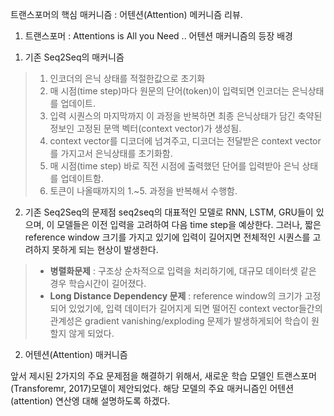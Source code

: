 트랜스포머의 핵심 매커니즘 : 어텐션(Attention) 메커니즘 리뷰.

1. 트랜스포머 : Attentions is All you Need .. 어텐션 매커니즘의 등장 배경

1) 기존 Seq2Seq의 매커니즘
> 1. 인코더의 은닉 상태를 적절한값으로 초기화
> 2. 매 시점(time step)마다 원문의 단어(token)이 입력되면 인코더는 은닉상태를 업데이트.
> 3. 입력 시퀀스의 마지막까지 이 과정을 반복하면 최종 은닉상태가 담긴 축약된 정보인 고정된 문맥 벡터(context vector)가 생성됨.
> 4. context vector를 디코더에 넘겨주고, 디코더는 전달받은 context vector를 가지고서 은닉상태를 초기화함.
> 5. 매 시점(time step) 바로 직전 시점에 출력했던 단어를 입력받아 은닉 상태를 업데이트함.
> 6. <eos>토큰이 나올때까지의 1.~5. 과정을 반복해서 수행함.

2) 기존 Seq2Seq의 문제점
seq2seq의 대표적인 모델로 RNN, LSTM, GRU들이 있으며, 이 모델들은 이전 입력을 고려하여 다음 time step을 예상한다. 그러나, 짧은 reference window 크기를 가지고 있기에 입력이 길어지면 전체적인 시퀀스를 고려하지 못하게 되는 현상이 발생한다.
> * **병렬화문제** : 구조상 순차적으로 입력을 처리하기에, 대규모 데이터셋 같은 경우 학습시간이 길어졌다.
> * **Long Distance Dependency 문제** : reference window의 크기가 고정되어 있었기에, 입력 데이터가 길어지게 되면 떨어진 context vector들간의 관계성은 gradient vanishing/exploding 문제가 발생하게되어 학습이 원할지 않게 되었다.

2. 어텐션(Attention) 매커니즘

앞서 제시된 2가지의 주요 문제점을 해결하기 위해서, 새로운 학습 모델인 트랜스포머(Transforemr, 2017)모델이 제안되었다.
해당 모델의 주요 매커니즘인 어텐션(attention) 연산엥 대해 설명하도록 하겠다.

